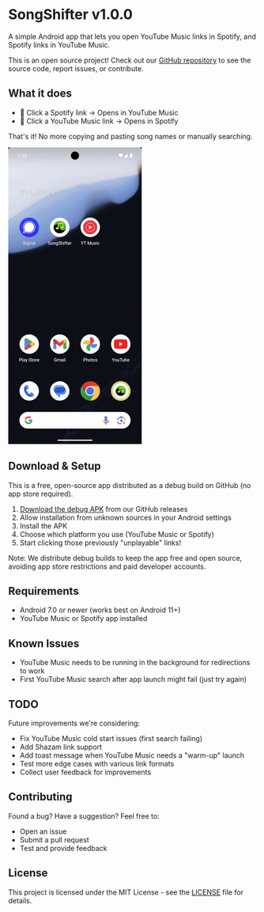 # SongShifter v1.0.0

A simple Android app that lets you open YouTube Music links in Spotify, and Spotify links in YouTube Music.

This is an open source project! Check out our [GitHub repository](https://github.com/rcoenen/songshifter-android) to see the source code, report issues, or contribute.

## What it does

- 🎵 Click a Spotify link → Opens in YouTube Music
- 🎵 Click a YouTube Music link → Opens in Spotify

That's it! No more copying and pasting song names or manually searching.

![How SongShifter works](how-it-works.gif)

## Download & Setup

This is a free, open-source app distributed as a debug build on GitHub (no app store required).

1. [Download the debug APK](https://github.com/rcoenen/songshifter-android/releases/tag/v1.0.0) from our GitHub releases
2. Allow installation from unknown sources in your Android settings
3. Install the APK
4. Choose which platform you use (YouTube Music or Spotify)
5. Start clicking those previously "unplayable" links!

Note: We distribute debug builds to keep the app free and open source, avoiding app store restrictions and paid developer accounts.

## Requirements

- Android 7.0 or newer (works best on Android 11+)
- YouTube Music or Spotify app installed

## Known Issues

- YouTube Music needs to be running in the background for redirections to work
- First YouTube Music search after app launch might fail (just try again)

## TODO

Future improvements we're considering:

- Fix YouTube Music cold start issues (first search failing)
- Add Shazam link support
- Add toast message when YouTube Music needs a "warm-up" launch
- Test more edge cases with various link formats
- Collect user feedback for improvements

## Contributing

Found a bug? Have a suggestion? Feel free to:

- Open an issue
- Submit a pull request
- Test and provide feedback

## License

This project is licensed under the MIT License - see the [LICENSE](LICENSE) file for details.
